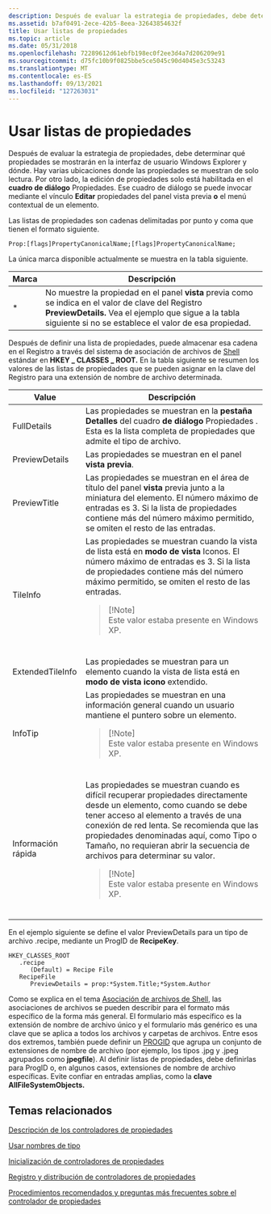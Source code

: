 ```yaml
---
description: Después de evaluar la estrategia de propiedades, debe determinar qué propiedades se mostrarán en la interfaz de usuario Windows Explorer y dónde.
ms.assetid: b7af0491-2ece-42b5-8eea-32643854632f
title: Usar listas de propiedades
ms.topic: article
ms.date: 05/31/2018
ms.openlocfilehash: 72289612d61ebfb198ec0f2ee3d4a7d206209e91
ms.sourcegitcommit: d75fc10b9f0825bbe5ce5045c90d4045e3c53243
ms.translationtype: MT
ms.contentlocale: es-ES
ms.lasthandoff: 09/13/2021
ms.locfileid: "127263031"
---
```

# <a name="using-property-lists"></a>Usar listas de propiedades

Después de evaluar la estrategia de propiedades, debe determinar qué propiedades se mostrarán en la interfaz de usuario Windows Explorer y dónde. Hay varias ubicaciones donde las propiedades se muestran de solo lectura. Por otro lado, la edición de propiedades solo está habilitada en el **cuadro de diálogo** Propiedades. Ese cuadro de diálogo se puede invocar mediante el vínculo **Editar** propiedades del panel vista previa **o** el menú contextual de un elemento.

Las listas de propiedades son cadenas delimitadas por punto y coma que tienen el formato siguiente.


```
Prop:[flags]PropertyCanonicalName;[flags]PropertyCanonicalName;
```



La única marca disponible actualmente se muestra en la tabla siguiente.



| Marca | Descripción                                                                                                                                                                                   |
|------|-----------------------------------------------------------------------------------------------------------------------------------------------------------------------------------------------|
| \*   | No muestre la propiedad en el panel **vista** previa como se indica en el valor de clave del Registro **PreviewDetails.** Vea el ejemplo que sigue a la tabla siguiente si no se establece el valor de esa propiedad. |



 

Después de definir una lista de propiedades, puede almacenar esa cadena en el Registro a través del sistema de asociación de archivos de [Shell](../shell/fa-file-types.md) estándar en **HKEY \_ CLASSES \_ ROOT.** En la tabla siguiente se resumen los valores de las listas de propiedades que se pueden asignar en la clave del Registro para una extensión de nombre de archivo determinada.




| Value | Descripción | 
|-------|-------------|
| FullDetails | Las propiedades se muestran en la <strong>pestaña Detalles</strong> del cuadro <strong>de diálogo</strong> Propiedades . Esta es la lista completa de propiedades que admite el tipo de archivo. | 
| PreviewDetails | Las propiedades se muestran en el panel <strong>vista previa</strong>. | 
| PreviewTitle | Las propiedades se muestran en el área de título del panel <strong>vista</strong> previa junto a la miniatura del elemento. El número máximo de entradas es 3. Si la lista de propiedades contiene más del número máximo permitido, se omiten el resto de las entradas. | 
| TileInfo | Las propiedades se muestran cuando la vista de lista está en <strong>modo de vista</strong> Iconos. El número máximo de entradas es 3. Si la lista de propiedades contiene más del número máximo permitido, se omiten el resto de las entradas.<blockquote>[!Note]<br />Este valor estaba presente en Windows XP.</blockquote><br /> | 
| ExtendedTileInfo | Las propiedades se muestran para un elemento cuando la vista de lista está en <strong>modo de vista icono</strong> extendido. | 
| InfoTip | Las propiedades se muestran en una información general cuando un usuario mantiene el puntero sobre un elemento.<blockquote>[!Note]<br />Este valor estaba presente en Windows XP.</blockquote><br /> | 
| Información rápida | Las propiedades se muestran cuando es difícil recuperar propiedades directamente desde un elemento, como cuando se debe tener acceso al elemento a través de una conexión de red lenta. Se recomienda que las propiedades denominadas aquí, como Tipo o Tamaño, no requieran abrir la secuencia de archivos para determinar su valor.<blockquote>[!Note]<br />Este valor estaba presente en Windows XP.</blockquote><br /> | 




 

En el ejemplo siguiente se define el valor PreviewDetails para un tipo de archivo .recipe, mediante un ProgID de **RecipeKey**.

```
HKEY_CLASSES_ROOT
   .recipe
      (Default) = Recipe File
   RecipeFile
      PreviewDetails = prop:*System.Title;*System.Author
```

Como se explica en el tema [Asociación de archivos de Shell,](../shell/fa-file-types.md) las asociaciones de archivos se pueden describir para el formato más específico de la forma más general. El formulario más específico es la extensión de nombre de archivo único y el formulario más genérico es una clave que se aplica a todos los archivos y carpetas de archivos. Entre esos dos extremos, también puede definir un [PROGID](../shell/fa-progids.md) que agrupa un conjunto de extensiones de nombre de archivo (por ejemplo, los tipos .jpg y .jpeg agrupados como **jpegfile**). Al definir listas de propiedades, debe definirlas para ProgID o, en algunos casos, extensiones de nombre de archivo específicas. Evite confiar en entradas amplias, como la **clave AllFileSystemObjects.**

## <a name="related-topics"></a>Temas relacionados

<dl> <dt>

[Descripción de los controladores de propiedades](./building-property-handlers-properties.md)
</dt> <dt>

[Usar nombres de tipo](./building-property-handlers-user-friendly-kind-names.md)
</dt> <dt>

[Inicialización de controladores de propiedades](./building-property-handlers-property-handlers.md)
</dt> <dt>

[Registro y distribución de controladores de propiedades](./prophand-reg-dist.md)
</dt> <dt>

[Procedimientos recomendados y preguntas más frecuentes sobre el controlador de propiedades](./prophand-bestprac-faq.yml)
</dt> </dl>

 

 

